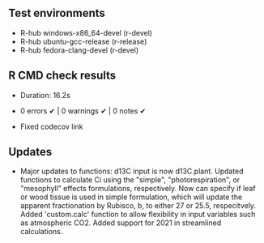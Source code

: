 ## Test environments
- R-hub windows-x86_64-devel (r-devel)
- R-hub ubuntu-gcc-release (r-release)
- R-hub fedora-clang-devel (r-devel)

## R CMD check results
- Duration: 16.2s

- 0 errors ✔ | 0 warnings ✔ | 0 notes ✔
- Fixed codecov link

## Updates
- Major updates to functions: d13C input is now d13C.plant. Updated functions to calculate Ci using the "simple", "photorespiration", or "mesophyll" effects formulations, respectively. Now can specify if leaf or wood tissue is used in simple formulation, which will update the apparent fractionation by Rubisco, b, to either 27 or 25.5, respecitvely. Added 'custom.calc' function to allow flexibility in input variables such as atmospheric CO2. Added support for 2021 in streamlined calculations.
